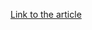 [Link to the article](https://blog.talosintelligence.com/2019/05/qakbot-levels-up-with-new-obfuscation.html)
